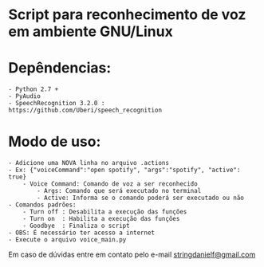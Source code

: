 # Script para reconhecimento de voz em ambiente GNU/Linux

# Depêndencias:
	- Python 2.7 +
	- PyAudio
  	- SpeechRecognition 3.2.0 : https://github.com/Uberi/speech_recognition

# Modo de uso:
 	- Adicione uma NOVA linha no arquivo .actions
 	- Ex: {"voiceCommand":"open spotify", "args":"spotify", "active": true}
 		- Voice Command: Comando de voz a ser reconhecido
    		- Args: Comando que será executado no terminal
    		- Active: Informa se o comando poderá ser executado ou não
	- Comandos padrões:
		- Turn off : Desabilita a execução das funções
		- Turn on  : Habilita a execução das funções
		- Goodbye  : Finaliza o script 
	- OBS: É necessário ter acesso a internet
	- Execute o arquivo voice_main.py

 Em caso de dúvidas entre em contato pelo e-mail stringdanielf@gmail.com
